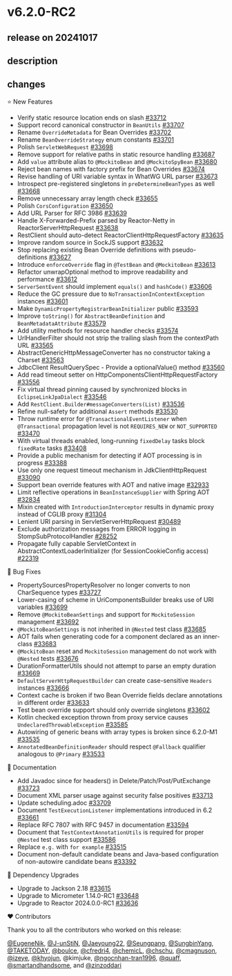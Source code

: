 # v6.2.0-RC2

## release on 20241017

## description

## changes

⭐ New Features

* Verify static resource location ends on slash <a href="https://github.com/spring-projects/spring-framework/issues/33712" data-hovercard-type="issue" data-hovercard-url="/spring-projects/spring-framework/issues/33712/hovercard">#33712</a>
* Support record canonical constructor in <code>BeanUtils</code> <a href="https://github.com/spring-projects/spring-framework/pull/33707" data-hovercard-type="pull_request" data-hovercard-url="/spring-projects/spring-framework/pull/33707/hovercard">#33707</a>
* Rename <code>OverrideMetadata</code> for Bean Overrides <a href="https://github.com/spring-projects/spring-framework/issues/33702" data-hovercard-type="issue" data-hovercard-url="/spring-projects/spring-framework/issues/33702/hovercard">#33702</a>
* Rename <code>BeanOverrideStrategy</code> enum constants <a href="https://github.com/spring-projects/spring-framework/issues/33701" data-hovercard-type="issue" data-hovercard-url="/spring-projects/spring-framework/issues/33701/hovercard">#33701</a>
* Polish <code>ServletWebRequest</code> <a href="https://github.com/spring-projects/spring-framework/pull/33698" data-hovercard-type="pull_request" data-hovercard-url="/spring-projects/spring-framework/pull/33698/hovercard">#33698</a>
* Remove support for relative paths in static resource handling <a href="https://github.com/spring-projects/spring-framework/issues/33687" data-hovercard-type="issue" data-hovercard-url="/spring-projects/spring-framework/issues/33687/hovercard">#33687</a>
* Add <code>value</code> attribute alias to <code>@MockitoBean</code> and <code>@MockitoSpyBean</code> <a href="https://github.com/spring-projects/spring-framework/issues/33680" data-hovercard-type="issue" data-hovercard-url="/spring-projects/spring-framework/issues/33680/hovercard">#33680</a>
* Reject bean names with factory prefix for Bean Overrides <a href="https://github.com/spring-projects/spring-framework/issues/33674" data-hovercard-type="issue" data-hovercard-url="/spring-projects/spring-framework/issues/33674/hovercard">#33674</a>
* Revise handling of URI variable syntax in WhatWG URL parser <a href="https://github.com/spring-projects/spring-framework/issues/33673" data-hovercard-type="issue" data-hovercard-url="/spring-projects/spring-framework/issues/33673/hovercard">#33673</a>
* Introspect pre-registered singletons in <code>preDetermineBeanTypes</code> as well <a href="https://github.com/spring-projects/spring-framework/issues/33668" data-hovercard-type="issue" data-hovercard-url="/spring-projects/spring-framework/issues/33668/hovercard">#33668</a>
* Remove unnecessary array length check <a href="https://github.com/spring-projects/spring-framework/pull/33655" data-hovercard-type="pull_request" data-hovercard-url="/spring-projects/spring-framework/pull/33655/hovercard">#33655</a>
* Polish <code>CorsConfiguration</code> <a href="https://github.com/spring-projects/spring-framework/pull/33650" data-hovercard-type="pull_request" data-hovercard-url="/spring-projects/spring-framework/pull/33650/hovercard">#33650</a>
* Add URL Parser for RFC 3986 <a href="https://github.com/spring-projects/spring-framework/issues/33639" data-hovercard-type="issue" data-hovercard-url="/spring-projects/spring-framework/issues/33639/hovercard">#33639</a>
* Handle X-Forwarded-Prefix parsed by Reactor-Netty in ReactorServerHttpRequest <a href="https://github.com/spring-projects/spring-framework/pull/33638" data-hovercard-type="pull_request" data-hovercard-url="/spring-projects/spring-framework/pull/33638/hovercard">#33638</a>
* RestClient should auto-detect ReactorClientHttpRequestFactory <a href="https://github.com/spring-projects/spring-framework/issues/33635" data-hovercard-type="issue" data-hovercard-url="/spring-projects/spring-framework/issues/33635/hovercard">#33635</a>
* Improve random source in SockJS support <a href="https://github.com/spring-projects/spring-framework/issues/33632" data-hovercard-type="issue" data-hovercard-url="/spring-projects/spring-framework/issues/33632/hovercard">#33632</a>
* Stop replacing existing Bean Override definitions with pseudo-definitions <a href="https://github.com/spring-projects/spring-framework/issues/33627" data-hovercard-type="issue" data-hovercard-url="/spring-projects/spring-framework/issues/33627/hovercard">#33627</a>
* Introduce <code>enforceOverride</code> flag in <code>@TestBean</code> and <code>@MockitoBean</code> <a href="https://github.com/spring-projects/spring-framework/issues/33613" data-hovercard-type="issue" data-hovercard-url="/spring-projects/spring-framework/issues/33613/hovercard">#33613</a>
* Refactor unwrapOptional method to improve readability and performance <a href="https://github.com/spring-projects/spring-framework/pull/33612" data-hovercard-type="pull_request" data-hovercard-url="/spring-projects/spring-framework/pull/33612/hovercard">#33612</a>
* <code>ServerSentEvent</code> should implement <code>equals()</code> and <code>hashCode()</code> <a href="https://github.com/spring-projects/spring-framework/issues/33606" data-hovercard-type="issue" data-hovercard-url="/spring-projects/spring-framework/issues/33606/hovercard">#33606</a>
* Reduce the GC pressure due to <code>NoTransactionInContextException</code> instances <a href="https://github.com/spring-projects/spring-framework/issues/33601" data-hovercard-type="issue" data-hovercard-url="/spring-projects/spring-framework/issues/33601/hovercard">#33601</a>
* Make <code>DynamicPropertyRegistrarBeanInitializer</code> public <a href="https://github.com/spring-projects/spring-framework/issues/33593" data-hovercard-type="issue" data-hovercard-url="/spring-projects/spring-framework/issues/33593/hovercard">#33593</a>
* Improve <code>toString()</code> for <code>AbstractBeanDefinition</code> and <code>BeanMetadataAttribute</code> <a href="https://github.com/spring-projects/spring-framework/issues/33579" data-hovercard-type="issue" data-hovercard-url="/spring-projects/spring-framework/issues/33579/hovercard">#33579</a>
* Add utility methods for resource handler checks <a href="https://github.com/spring-projects/spring-framework/issues/33574" data-hovercard-type="issue" data-hovercard-url="/spring-projects/spring-framework/issues/33574/hovercard">#33574</a>
* UrlHandlerFilter should not strip the trailing slash from the contextPath URL <a href="https://github.com/spring-projects/spring-framework/issues/33565" data-hovercard-type="issue" data-hovercard-url="/spring-projects/spring-framework/issues/33565/hovercard">#33565</a>
* AbstractGenericHttpMessageConverter has no constructor taking a Charset <a href="https://github.com/spring-projects/spring-framework/issues/33563" data-hovercard-type="issue" data-hovercard-url="/spring-projects/spring-framework/issues/33563/hovercard">#33563</a>
* JdbcClient ResultQuerySpec - Provide a optionalValue() method <a href="https://github.com/spring-projects/spring-framework/issues/33560" data-hovercard-type="issue" data-hovercard-url="/spring-projects/spring-framework/issues/33560/hovercard">#33560</a>
* Add read timeout setter on HttpComponentsClientHttpRequestFactory <a href="https://github.com/spring-projects/spring-framework/pull/33556" data-hovercard-type="pull_request" data-hovercard-url="/spring-projects/spring-framework/pull/33556/hovercard">#33556</a>
* Fix virtual thread pinning caused by synchronized blocks in <code>EclipseLinkJpaDialect</code> <a href="https://github.com/spring-projects/spring-framework/pull/33546" data-hovercard-type="pull_request" data-hovercard-url="/spring-projects/spring-framework/pull/33546/hovercard">#33546</a>
* Add <code>RestClient.Builder#messageConverters(List)</code> <a href="https://github.com/spring-projects/spring-framework/issues/33536" data-hovercard-type="issue" data-hovercard-url="/spring-projects/spring-framework/issues/33536/hovercard">#33536</a>
* Refine null-safety for additional <code>Assert</code> methods <a href="https://github.com/spring-projects/spring-framework/issues/33530" data-hovercard-type="issue" data-hovercard-url="/spring-projects/spring-framework/issues/33530/hovercard">#33530</a>
* Throw runtime error for <code>@TransactionalEventListener</code> when <code>@Transactional</code> propagation level is not <code>REQUIRES_NEW</code> or <code>NOT_SUPPORTED</code> <a href="https://github.com/spring-projects/spring-framework/pull/33470" data-hovercard-type="pull_request" data-hovercard-url="/spring-projects/spring-framework/pull/33470/hovercard">#33470</a>
* With virtual threads enabled, long-running <code>fixedDelay</code> tasks block <code>fixedRate</code> tasks <a href="https://github.com/spring-projects/spring-framework/issues/33408" data-hovercard-type="issue" data-hovercard-url="/spring-projects/spring-framework/issues/33408/hovercard">#33408</a>
* Provide a public mechanism for detecting if AOT processing is in progress <a href="https://github.com/spring-projects/spring-framework/issues/33388" data-hovercard-type="issue" data-hovercard-url="/spring-projects/spring-framework/issues/33388/hovercard">#33388</a>
* Use only one request timeout mechanism in JdkClientHttpRequest <a href="https://github.com/spring-projects/spring-framework/pull/33090" data-hovercard-type="pull_request" data-hovercard-url="/spring-projects/spring-framework/pull/33090/hovercard">#33090</a>
* Support bean override features with AOT and native image <a href="https://github.com/spring-projects/spring-framework/issues/32933" data-hovercard-type="issue" data-hovercard-url="/spring-projects/spring-framework/issues/32933/hovercard">#32933</a>
* Limit reflective operations in <code>BeanInstanceSupplier</code> with Spring AOT <a href="https://github.com/spring-projects/spring-framework/issues/32834" data-hovercard-type="issue" data-hovercard-url="/spring-projects/spring-framework/issues/32834/hovercard">#32834</a>
* Mixin created with <code>IntroductionInterceptor</code> results in dynamic proxy instead of CGLIB proxy <a href="https://github.com/spring-projects/spring-framework/issues/31304" data-hovercard-type="issue" data-hovercard-url="/spring-projects/spring-framework/issues/31304/hovercard">#31304</a>
* Lenient URI parsing in ServletServerHttpRequest <a href="https://github.com/spring-projects/spring-framework/issues/30489" data-hovercard-type="issue" data-hovercard-url="/spring-projects/spring-framework/issues/30489/hovercard">#30489</a>
* Exclude authorization messages from ERROR logging in StompSubProtocolHandler <a href="https://github.com/spring-projects/spring-framework/issues/28252" data-hovercard-type="issue" data-hovercard-url="/spring-projects/spring-framework/issues/28252/hovercard">#28252</a>
* Propagate fully capable ServletContext in AbstractContextLoaderInitializer (for SessionCookieConfig access) <a href="https://github.com/spring-projects/spring-framework/issues/22319" data-hovercard-type="issue" data-hovercard-url="/spring-projects/spring-framework/issues/22319/hovercard">#22319</a>

🐞 Bug Fixes

* PropertySourcesPropertyResolver no longer converts to non CharSequence types <a href="https://github.com/spring-projects/spring-framework/issues/33727" data-hovercard-type="issue" data-hovercard-url="/spring-projects/spring-framework/issues/33727/hovercard">#33727</a>
* Lower-casing of scheme in UriComponentsBuilder breaks use of URI variables <a href="https://github.com/spring-projects/spring-framework/issues/33699" data-hovercard-type="issue" data-hovercard-url="/spring-projects/spring-framework/issues/33699/hovercard">#33699</a>
* Remove <code>@MockitoBeanSettings</code> and support for <code>MockitoSession</code> management <a href="https://github.com/spring-projects/spring-framework/issues/33692" data-hovercard-type="issue" data-hovercard-url="/spring-projects/spring-framework/issues/33692/hovercard">#33692</a>
* <code>@MockitoBeanSettings</code> is not inherited in <code>@Nested</code> test class <a href="https://github.com/spring-projects/spring-framework/issues/33685" data-hovercard-type="issue" data-hovercard-url="/spring-projects/spring-framework/issues/33685/hovercard">#33685</a>
* AOT fails when generating code for a component declared as an inner-class <a href="https://github.com/spring-projects/spring-framework/issues/33683" data-hovercard-type="issue" data-hovercard-url="/spring-projects/spring-framework/issues/33683/hovercard">#33683</a>
* <code>@MockitoBean</code> reset and <code>MockitoSession</code> management do not work with <code>@Nested</code> tests <a href="https://github.com/spring-projects/spring-framework/issues/33676" data-hovercard-type="issue" data-hovercard-url="/spring-projects/spring-framework/issues/33676/hovercard">#33676</a>
* DurationFormatterUtils should not attempt to parse an empty duration <a href="https://github.com/spring-projects/spring-framework/pull/33669" data-hovercard-type="pull_request" data-hovercard-url="/spring-projects/spring-framework/pull/33669/hovercard">#33669</a>
* <code>DefaultServerHttpRequestBuilder</code> can create case-sensitive <code>Headers</code> instances <a href="https://github.com/spring-projects/spring-framework/issues/33666" data-hovercard-type="issue" data-hovercard-url="/spring-projects/spring-framework/issues/33666/hovercard">#33666</a>
* Context cache is broken if two Bean Override fields declare annotations in different order <a href="https://github.com/spring-projects/spring-framework/issues/33633" data-hovercard-type="issue" data-hovercard-url="/spring-projects/spring-framework/issues/33633/hovercard">#33633</a>
* Test bean override support should only override singletons <a href="https://github.com/spring-projects/spring-framework/issues/33602" data-hovercard-type="issue" data-hovercard-url="/spring-projects/spring-framework/issues/33602/hovercard">#33602</a>
* Kotlin checked exception thrown from proxy service causes <code>UndeclaredThrowableException</code> <a href="https://github.com/spring-projects/spring-framework/issues/33585" data-hovercard-type="issue" data-hovercard-url="/spring-projects/spring-framework/issues/33585/hovercard">#33585</a>
* Autowiring of generic beans with array types is broken since 6.2.0-M1 <a href="https://github.com/spring-projects/spring-framework/issues/33535" data-hovercard-type="issue" data-hovercard-url="/spring-projects/spring-framework/issues/33535/hovercard">#33535</a>
* <code>AnnotatedBeanDefinitionReader</code> should respect <code>@Fallback</code> qualifier analogous to <code>@Primary</code> <a href="https://github.com/spring-projects/spring-framework/pull/33533" data-hovercard-type="pull_request" data-hovercard-url="/spring-projects/spring-framework/pull/33533/hovercard">#33533</a>

📔 Documentation

* Add Javadoc since for headers() in Delete/Patch/Post/PutExchange <a href="https://github.com/spring-projects/spring-framework/pull/33723" data-hovercard-type="pull_request" data-hovercard-url="/spring-projects/spring-framework/pull/33723/hovercard">#33723</a>
* Document XML parser usage against security false positives <a href="https://github.com/spring-projects/spring-framework/issues/33713" data-hovercard-type="issue" data-hovercard-url="/spring-projects/spring-framework/issues/33713/hovercard">#33713</a>
* Update scheduling.adoc <a href="https://github.com/spring-projects/spring-framework/pull/33709" data-hovercard-type="pull_request" data-hovercard-url="/spring-projects/spring-framework/pull/33709/hovercard">#33709</a>
* Document <code>TestExecutionListener</code> implementations introduced in 6.2 <a href="https://github.com/spring-projects/spring-framework/issues/33661" data-hovercard-type="issue" data-hovercard-url="/spring-projects/spring-framework/issues/33661/hovercard">#33661</a>
* Replace RFC 7807 with RFC 9457 in documentation <a href="https://github.com/spring-projects/spring-framework/pull/33594" data-hovercard-type="pull_request" data-hovercard-url="/spring-projects/spring-framework/pull/33594/hovercard">#33594</a>
* Document that <code>TestContextAnnotationUtils</code> is required for proper <code>@Nested</code> test class support <a href="https://github.com/spring-projects/spring-framework/issues/33586" data-hovercard-type="issue" data-hovercard-url="/spring-projects/spring-framework/issues/33586/hovercard">#33586</a>
* Replace <code>e.g.</code> with <code>for example</code> <a href="https://github.com/spring-projects/spring-framework/pull/33515" data-hovercard-type="pull_request" data-hovercard-url="/spring-projects/spring-framework/pull/33515/hovercard">#33515</a>
* Document non-default candidate beans and Java-based configuration of non-autowire candidate beans <a href="https://github.com/spring-projects/spring-framework/issues/33392" data-hovercard-type="issue" data-hovercard-url="/spring-projects/spring-framework/issues/33392/hovercard">#33392</a>

🔨 Dependency Upgrades

* Upgrade to Jackson 2.18 <a href="https://github.com/spring-projects/spring-framework/issues/33615" data-hovercard-type="issue" data-hovercard-url="/spring-projects/spring-framework/issues/33615/hovercard">#33615</a>
* Upgrade to Micrometer 1.14.0-RC1 <a href="https://github.com/spring-projects/spring-framework/issues/33648" data-hovercard-type="issue" data-hovercard-url="/spring-projects/spring-framework/issues/33648/hovercard">#33648</a>
* Upgrade to Reactor 2024.0.0-RC1 <a href="https://github.com/spring-projects/spring-framework/issues/33636" data-hovercard-type="issue" data-hovercard-url="/spring-projects/spring-framework/issues/33636/hovercard">#33636</a>

❤️ Contributors

Thank you to all the contributors who worked on this release:

<a class="user-mention notranslate" data-hovercard-type="user" data-hovercard-url="/users/EugeneNik/hovercard" data-octo-click="hovercard-link-click" data-octo-dimensions="link_type:self" href="https://github.com/EugeneNik">@EugeneNik</a>, <a class="user-mention notranslate" data-hovercard-type="user" data-hovercard-url="/users/J-unStiN/hovercard" data-octo-click="hovercard-link-click" data-octo-dimensions="link_type:self" href="https://github.com/J-unStiN">@J-unStiN</a>, <a class="user-mention notranslate" data-hovercard-type="user" data-hovercard-url="/users/Jaeyoung22/hovercard" data-octo-click="hovercard-link-click" data-octo-dimensions="link_type:self" href="https://github.com/Jaeyoung22">@Jaeyoung22</a>, <a class="user-mention notranslate" data-hovercard-type="user" data-hovercard-url="/users/Seungpang/hovercard" data-octo-click="hovercard-link-click" data-octo-dimensions="link_type:self" href="https://github.com/Seungpang">@Seungpang</a>, <a class="user-mention notranslate" data-hovercard-type="user" data-hovercard-url="/users/SungbinYang/hovercard" data-octo-click="hovercard-link-click" data-octo-dimensions="link_type:self" href="https://github.com/SungbinYang">@SungbinYang</a>, <a class="user-mention notranslate" data-hovercard-type="user" data-hovercard-url="/users/TAKETODAY/hovercard" data-octo-click="hovercard-link-click" data-octo-dimensions="link_type:self" href="https://github.com/TAKETODAY">@TAKETODAY</a>, <a class="user-mention notranslate" data-hovercard-type="user" data-hovercard-url="/users/boulce/hovercard" data-octo-click="hovercard-link-click" data-octo-dimensions="link_type:self" href="https://github.com/boulce">@boulce</a>, <a class="user-mention notranslate" data-hovercard-type="user" data-hovercard-url="/users/cfredri4/hovercard" data-octo-click="hovercard-link-click" data-octo-dimensions="link_type:self" href="https://github.com/cfredri4">@cfredri4</a>, <a class="user-mention notranslate" data-hovercard-type="user" data-hovercard-url="/users/chemicL/hovercard" data-octo-click="hovercard-link-click" data-octo-dimensions="link_type:self" href="https://github.com/chemicL">@chemicL</a>, <a class="user-mention notranslate" data-hovercard-type="user" data-hovercard-url="/users/chschu/hovercard" data-octo-click="hovercard-link-click" data-octo-dimensions="link_type:self" href="https://github.com/chschu">@chschu</a>, <a class="user-mention notranslate" data-hovercard-type="user" data-hovercard-url="/users/cmagnuson/hovercard" data-octo-click="hovercard-link-click" data-octo-dimensions="link_type:self" href="https://github.com/cmagnuson">@cmagnuson</a>, <a class="user-mention notranslate" data-hovercard-type="user" data-hovercard-url="/users/izeye/hovercard" data-octo-click="hovercard-link-click" data-octo-dimensions="link_type:self" href="https://github.com/izeye">@izeye</a>, <a class="user-mention notranslate" data-hovercard-type="user" data-hovercard-url="/users/khyojun/hovercard" data-octo-click="hovercard-link-click" data-octo-dimensions="link_type:self" href="https://github.com/khyojun">@khyojun</a>, @kimjuke, <a class="user-mention notranslate" data-hovercard-type="user" data-hovercard-url="/users/ngocnhan-tran1996/hovercard" data-octo-click="hovercard-link-click" data-octo-dimensions="link_type:self" href="https://github.com/ngocnhan-tran1996">@ngocnhan-tran1996</a>, <a class="user-mention notranslate" data-hovercard-type="user" data-hovercard-url="/users/quaff/hovercard" data-octo-click="hovercard-link-click" data-octo-dimensions="link_type:self" href="https://github.com/quaff">@quaff</a>, <a class="user-mention notranslate" data-hovercard-type="user" data-hovercard-url="/users/smartandhandsome/hovercard" data-octo-click="hovercard-link-click" data-octo-dimensions="link_type:self" href="https://github.com/smartandhandsome">@smartandhandsome</a>, and <a class="user-mention notranslate" data-hovercard-type="user" data-hovercard-url="/users/zinzoddari/hovercard" data-octo-click="hovercard-link-click" data-octo-dimensions="link_type:self" href="https://github.com/zinzoddari">@zinzoddari</a>

